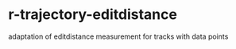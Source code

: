 r-trajectory-editdistance
=========================

adaptation of editdistance measurement for tracks with data points
